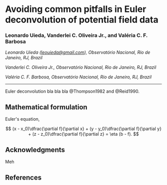 Avoiding common pitfalls in Euler deconvolution of potential field data
=======================================================================

### Leonardo Uieda, Vanderlei C. Oliveira Jr., and Valéria C. F. Barbosa

*Leonardo Uieda ([leouieda@gmail.com](mailto:leouieda@gmail.com)),
Observatório Nacional, Rio de Janeiro, RJ, Brazil*

*Vanderlei C. Oliveira Jr.,
Observatório Nacional, Rio de Janeiro, RJ, Brazil*

*Valéria C. F. Barbosa,
Observatório Nacional, Rio de Janeiro, RJ, Brazil*

----

Euler deconvolution bla bla bla @Thompson1982 and @Reid1990.

Mathematical formulation
------------------------

Euler's equation,

$$
(x - x_0)\dfrac{\partial f}{\partial x} +
 (y - y_0)\dfrac{\partial f}{\partial y} +
 (z - z_0)\dfrac{\partial f}{\partial z} =
 \eta (b - f).
$$

Acknowledgments
---------------

Meh


References
----------


